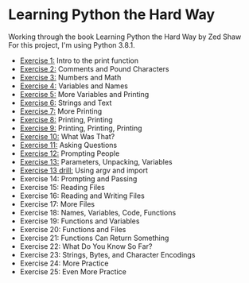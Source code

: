 # Learning Python the Hard Way
Working through the book Learning Python the Hard Way by Zed Shaw\
For this project, I'm using Python 3.8.1.

- [Exercise 1:](https://github.com/LoriImbesi/learning-python/blob/master/ex.1.py) Intro to the print function
- [Exercise 2:](https://github.com/LoriImbesi/learning-python/blob/master/ex2.py) Comments and Pound Characters
- [Exercise 3:](https://github.com/LoriImbesi/learning-python/blob/master/ex3.py) Numbers and Math
- [Exercise 4:](https://github.com/LoriImbesi/learning-python/blob/master/ex4.py) Variables and Names
- [Exercise 5:](https://github.com/LoriImbesi/learning-python/blob/master/ex5.py) More Variables and Printing
- [Exercise 6:](https://github.com/LoriImbesi/learning-python/blob/master/ex6.py) Strings and Text
- [Exercise 7:](https://github.com/LoriImbesi/learning-python/blob/master/ex7.py) More Printing
- [Exercise 8:](https://github.com/LoriImbesi/learning-python/blob/master/ex8.py) Printing, Printing
- [Exercise 9:](https://github.com/LoriImbesi/learning-python/blob/master/ex9.py) Printing, Printing, Printing
- [Exercise 10:](https://github.com/LoriImbesi/learning-python/blob/master/ex10.py) What Was That?
- [Exercise 11:](https://github.com/LoriImbesi/learning-python/blob/master/ex11.py) Asking Questions
- [Exercise 12:](https://github.com/LoriImbesi/learning-python/blob/master/ex12.py) Prompting People
- [Exercise 13:](https://github.com/LoriImbesi/learning-python/blob/master/ex13.py) Parameters, Unpacking, Variables
- [Exercise 13 drill:](https://github.com/LoriImbesi/learning-python/blob/master/ex13.py) Using argv and import
- Exercise 14: Prompting and Passing
- Exercise 15: Reading Files
- Exercise 16: Reading and Writing Files
- Exercise 17: More Files
- Exercise 18: Names, Variables, Code, Functions
- Exercise 19: Functions and Variables
- Exercise 20: Functions and Files
- Exercise 21: Functions Can Return Something
- Exercise 22: What Do You Know So Far?
- Exercise 23: Strings, Bytes, and Character Encodings
- Exercise 24: More Practice
- Exercise 25: Even More Practice

